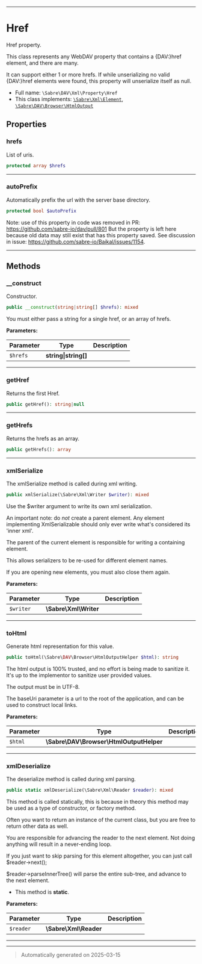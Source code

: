 ***

# Href

Href property.

This class represents any WebDAV property that contains a {DAV:}href
element, and there are many.

It can support either 1 or more hrefs. If while unserializing no valid
{DAV:}href elements were found, this property will unserialize itself as
null.

* Full name: `\Sabre\DAV\Xml\Property\Href`
* This class implements:
[`\Sabre\Xml\Element`](../../../Xml/Element.md), [`\Sabre\DAV\Browser\HtmlOutput`](../../Browser/HtmlOutput.md)



## Properties


### hrefs

List of uris.

```php
protected array $hrefs
```






***

### autoPrefix

Automatically prefix the url with the server base directory.

```php
protected bool $autoPrefix
```

Note: use of this property in code was removed in PR:
https://github.com/sabre-io/dav/pull/801
But the property is left here because old data may still exist
that has this property saved.
See discussion in issue:
https://github.com/sabre-io/Baikal/issues/1154.




***

## Methods


### __construct

Constructor.

```php
public __construct(string|string[] $hrefs): mixed
```

You must either pass a string for a single href, or an array of hrefs.






**Parameters:**

| Parameter | Type | Description |
|-----------|------|-------------|
| `$hrefs` | **string&#124;string[]** |  |





***

### getHref

Returns the first Href.

```php
public getHref(): string|null
```












***

### getHrefs

Returns the hrefs as an array.

```php
public getHrefs(): array
```












***

### xmlSerialize

The xmlSerialize method is called during xml writing.

```php
public xmlSerialize(\Sabre\Xml\Writer $writer): mixed
```

Use the $writer argument to write its own xml serialization.

An important note: do _not_ create a parent element. Any element
implementing XmlSerializable should only ever write what's considered
its 'inner xml'.

The parent of the current element is responsible for writing a
containing element.

This allows serializers to be re-used for different element names.

If you are opening new elements, you must also close them again.






**Parameters:**

| Parameter | Type | Description |
|-----------|------|-------------|
| `$writer` | **\Sabre\Xml\Writer** |  |





***

### toHtml

Generate html representation for this value.

```php
public toHtml(\Sabre\DAV\Browser\HtmlOutputHelper $html): string
```

The html output is 100% trusted, and no effort is being made to sanitize
it. It's up to the implementor to sanitize user provided values.

The output must be in UTF-8.

The baseUri parameter is a url to the root of the application, and can
be used to construct local links.






**Parameters:**

| Parameter | Type | Description |
|-----------|------|-------------|
| `$html` | **\Sabre\DAV\Browser\HtmlOutputHelper** |  |





***

### xmlDeserialize

The deserialize method is called during xml parsing.

```php
public static xmlDeserialize(\Sabre\Xml\Reader $reader): mixed
```

This method is called statically, this is because in theory this method
may be used as a type of constructor, or factory method.

Often you want to return an instance of the current class, but you are
free to return other data as well.

You are responsible for advancing the reader to the next element. Not
doing anything will result in a never-ending loop.

If you just want to skip parsing for this element altogether, you can
just call $reader->next();

$reader->parseInnerTree() will parse the entire sub-tree, and advance to
the next element.

* This method is **static**.




**Parameters:**

| Parameter | Type | Description |
|-----------|------|-------------|
| `$reader` | **\Sabre\Xml\Reader** |  |





***


***
> Automatically generated on 2025-03-15
